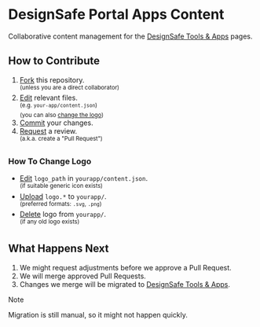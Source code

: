 # DesignSafe Portal Apps Content

Collaborative content management for the [DesignSafe Tools & Apps](https://www.designsafe-ci.org/use-designsafe/tools-applications/) pages.

## How to Contribute

1. [Fork](https://docs.github.com/en/pull-requests/collaborating-with-pull-requests/working-with-forks/fork-a-repo) this repository.\
    <sup>(unless you are a direct collaborator)</sup>
2. [Edit](https://docs.github.com/en/repositories/working-with-files/managing-files/editing-files) relevant files.\
    <sup>(e.g. `your-app/content.json`)\
    (you can also [change the logo](#how-to-change-logo))</sup>
3. [Commit](https://docs.github.com/en/pull-requests/committing-changes-to-your-project/creating-and-editing-commits/about-commits) your changes.
4. [Request](https://docs.github.com/en/pull-requests/collaborating-with-pull-requests/proposing-changes-to-your-work-with-pull-requests/creating-a-pull-request) a review.\
    <sup>(a.k.a. create a "Pull Request")</sup>

### How To Change Logo

- [Edit](https://docs.github.com/en/repositories/working-with-files/managing-files/editing-files) `logo_path` in `yourapp/content.json`.\
    <sup>(if suitable  generic icon exists)</sup>
- [Upload](https://docs.github.com/en/repositories/working-with-files/managing-files/adding-a-file-to-a-repository) `logo.*` to `yourapp/`.\
    <sup>(preferred formats: `.svg`, `.png`)</sup>
- [Delete](https://docs.github.com/en/repositories/working-with-files/managing-files/deleting-files-in-a-repository#deleting-a-file) logo from `yourapp/`.\
    <sup>(if any old logo exists)</sup>

## What Happens Next

1. We might request adjustments before we approve a Pull Request.
2. We will merge approved Pull Requests.
3. Changes we merge will be migrated to [DesignSafe Tools & Apps](https://www.designsafe-ci.org/use-designsafe/tools-applications/).

> [!NOTE]
> Migration is still manual, so it might not happen quickly.
